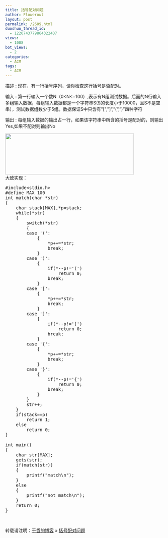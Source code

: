 ```yaml
---
title: 括号配对问题
author: Flowerowl
layout: post
permalink: /2609.html
duoshuo_thread_id:
  - 1220743779864322407
views:
  - 1008
bot_views:
  - 2
categories:
  - ACM
tags:
  - ACM
---
```

描述
:   现在，有一行括号序列，请你检查这行括号是否配对。

输入
:   第一行输入一个数N（0<N<=100）,表示有N组测试数据。后面的N行输入多组输入数据，每组输入数据都是一个字符串S(S的长度小于10000，且S不是空串），测试数据组数少于5组。数据保证S中只含有&#8221;[","]&#8220;,&#8221;(&#8220;,&#8221;)&#8221;四种字符

输出
:   每组输入数据的输出占一行，如果该字符串中所含的括号是配对的，则输出Yes,如果不配对则输出No

[<img class="alignnone size-full wp-image-2610" title="matching" src="http://lazynight.me/wp-content/uploads/2012/11/matching.jpg" alt="" width="409" height="130" />][1]  
大致实现：

<pre class="lang:default decode:true ">#include&lt;stdio.h&gt;
#define MAX 100
int match(char *str)
{
	char stack[MAX],*p=stack;
	while(*str)
	{
		switch(*str)
		{
		case '(':
			{
				*p++=*str;
				break;
			}
		case ')':
			{
				if(*--p!='(')
					return 0;
				break;
			}
		case '[':
			{
				*p++=*str;
				break;
			}
		case ']':
			{
				if(*--p!='[')
					return 0;
				break;
			}
		case '{':
			{
				*p++=*str;
				break;
			}
		case '}':
			{
				if(*--p!='{')
					return 0;
				break;
			}
		}
		str++;
	}
	if(stack==p)
		return 1;
	else
		return 0;
}

int main()
{
	char str[MAX];
	gets(str);
	if(match(str))
	{
		printf("match\n");
	}
	else
	{
		printf("not match\n");
	}
	return 0;
}</pre>

&nbsp;

转载请注明：[于哲的博客][2] &raquo; [括号配对问题][3]

 [1]: http://lazynight.me/wp-content/uploads/2012/11/matching.jpg
 [2]: http://localhost/wordpress
 [3]: http://localhost/wordpress/2609.html